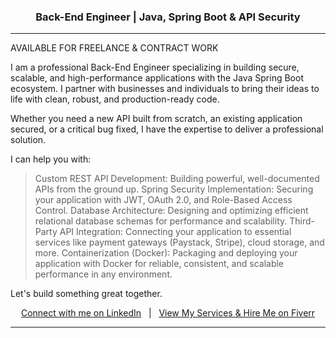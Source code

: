 <div align="center">

### Back-End Engineer | Java, Spring Boot & API Security

</div>

---

AVAILABLE FOR FREELANCE & CONTRACT WORK

I am a professional Back-End Engineer specializing in building secure, scalable, and high-performance applications with the Java Spring Boot ecosystem. I partner with businesses and individuals to bring their ideas to life with clean, robust, and production-ready code.

Whether you need a new API built from scratch, an existing application secured, or a critical bug fixed, I have the expertise to deliver a professional solution.

I can help you with:
>Custom REST API Development: Building powerful, well-documented APIs from the ground up.
>Spring Security Implementation: Securing your application with JWT, OAuth 2.0, and Role-Based Access Control.
>Database Architecture: Designing and optimizing efficient relational database schemas for performance and scalability.
>Third-Party API Integration: Connecting your application to essential services like payment gateways (Paystack, Stripe), cloud storage, and more.
>Containerization (Docker): Packaging and deploying your application with Docker for reliable, consistent, and scalable performance in any environment.

Let's build something great together.

<div align="center">

[Connect with me on LinkedIn](http://linkedin.com/in/nifemi-odumosu-b531862a3) &nbsp;&nbsp;|&nbsp;&nbsp; [ View My Services & Hire Me on Fiverr](https://www.fiverr.com/nifemiodumosu/buying?source=avatar_menu_profile)

</div>

---
